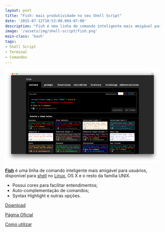 ```yaml
---
layout: post
title: "Fish: mais produtividade no seu Shell Script"
date: '2015-07-12T10:53:00.004-07:00'
description: "Fish é uma linha de comando inteligente mais amigável para usuários, disponível para Linux e Unix."
image: '/assets/img/shell-script/fish.png'
main-class: 'bash'
tags:
- Shell Script
- Terminal
- Comandos
---
```


![Fish: mais produtividade no seu Shell Script](/assets/img/shell-script/fish.png "Fish: mais produtividade no seu Shell Script")

[__Fish__](http://fishshell.com/) é uma linha de comando inteligente mais amigável para usuários, disponível para [shell](http://www.terminalroot.com.br/shell/) no [Linux](http://www.terminalroot.com.br/tags#linux), OS X e o resto da família UNIX.

+ Possui cores para facilitar entendimentos;
+ Auto-complementação de comandos;
+ Syntax Highlight e outras opções.

[Download](http://fishshell.com/#platform_tabs)

[Página Oficial](http://fishshell.com/)

[Como utilizar](http://fishshell.com/docs/current/tutorial.html)
